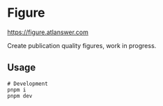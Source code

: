 # Figure

https://figure.atlanswer.com

Create publication quality figures, work in progress.

## Usage

```shell
# Development
pnpm i
pnpm dev
```
